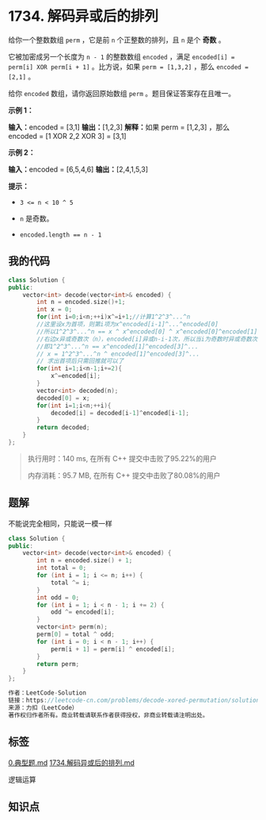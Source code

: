 # 1734. 解码异或后的排列
给你一个整数数组 `perm` ，它是前 `n` 个正整数的排列，且 `n` 是个 **奇数** 。

它被加密成另一个长度为 `n - 1` 的整数数组 `encoded` ，满足 `encoded[i] = perm[i] XOR perm[i + 1]` 。比方说，如果 `perm = [1,3,2]` ，那么 `encoded = [2,1]` 。

给你 `encoded` 数组，请你返回原始数组 `perm` 。题目保证答案存在且唯一。

 

**示例 1：**

<b>输入：</b>encoded = [3,1]
<b>输出：</b>[1,2,3]
<b>解释：</b>如果 perm = [1,2,3] ，那么 encoded = [1 XOR 2,2 XOR 3] = [3,1]


**示例 2：**

<b>输入：</b>encoded = [6,5,4,6]
<b>输出：</b>[2,4,1,5,3]




**提示：**


- `3 <= n < 10 ^ 5`

- `n` 是奇数。

- `encoded.length == n - 1`

## 我的代码



```c++
class Solution {
public:
    vector<int> decode(vector<int>& encoded) {
        int n = encoded.size()+1;
        int x = 0;
        for(int i=0;i<n;++i)x^=i+1;//计算1^2^3^...^n
        //这里设x为首项，则第i项为x^encoded[i-1]^...^encoded[0]
        //所以1^2^3^...^n == x ^ x^encoded[0] ^ x^encoded[0]^encoded[1] ^ ... ^ x^encoded[n-1]^...^encoded[0]
        //右边x异或奇数次（n），encoded[i]异或n-i-1次，所以当i为奇数时异或奇数次，相当于异或一次
        //即1^2^3^...^n == x^encoded[1]^encoded[3]^...
        // x = 1^2^3^...^n ^ encoded[1]^encoded[3]^...
        // 求出首项后只需回推就可以了
        for(int i=1;i<n-1;i+=2){
            x^=encoded[i];
        }
        vector<int> decoded(n);
        decoded[0] = x;
        for(int i=1;i<n;++i){
            decoded[i] = decoded[i-1]^encoded[i-1];
        }
        return decoded;
    }
};
```
> 执行用时：140 ms, 在所有 C++ 提交中击败了95.22%的用户
>
> 内存消耗：95.7 MB, 在所有 C++ 提交中击败了80.08%的用户

## 题解

不能说完全相同，只能说一模一样

```c++
class Solution {
public:
    vector<int> decode(vector<int>& encoded) {
        int n = encoded.size() + 1;
        int total = 0;
        for (int i = 1; i <= n; i++) {
            total ^= i;
        }
        int odd = 0;
        for (int i = 1; i < n - 1; i += 2) {
            odd ^= encoded[i];
        }
        vector<int> perm(n);
        perm[0] = total ^ odd;
        for (int i = 0; i < n - 1; i++) {
            perm[i + 1] = perm[i] ^ encoded[i];
        }
        return perm;
    }
};

作者：LeetCode-Solution
链接：https://leetcode-cn.com/problems/decode-xored-permutation/solution/jie-ma-yi-huo-hou-de-pai-lie-by-leetcode-9gw4/
来源：力扣（LeetCode）
著作权归作者所有。商业转载请联系作者获得授权，非商业转载请注明出处。
```

## 标签
[0.典型题.md](0.典型题.md)
[1734.解码异或后的排列.md](1734.解码异或后的排列.md)

逻辑运算

## 知识点

